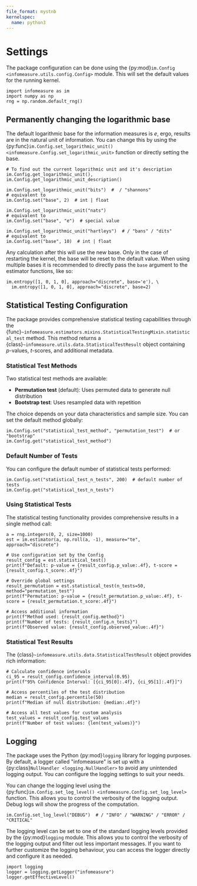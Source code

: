 ```yaml
---
file_format: mystnb
kernelspec:
  name: python3
---
```


# Settings

The package configuration can be done using the {py:mod}`im.Config <infomeasure.utils.config.Config>` module.
This will set the default values for the running kernel.

```{code-cell}
import infomeasure as im
import numpy as np
rng = np.random.default_rng()
```

## Permanently changing the logarithmic base

The default logarithmic base for the information measures is $e$, ergo, results are in the natural unit of information.
You can change this by using the {py:func}`im.Config.set_logarithmic_unit() <infomeasure.Config.set_logarithmic_unit>` function
or directly setting the base.

```{code-cell}
# To find out the current logarithmic unit and it's description
im.Config.get_logarithmic_unit(), im.Config.get_logarithmic_unit_description()
```

```{code-cell}
im.Config.set_logarithmic_unit("bits")  #  / "shannons"
# equivalent to
im.Config.set("base", 2)  # int | float

im.Config.set_logarithmic_unit("nats")
# equivalent to
im.Config.set("base", "e")  # special value

im.Config.set_logarithmic_unit("hartleys")  # / "bans" / "dits"
# equivalent to
im.Config.set("base", 10)  # int | float
```

Any calculation after this will use the new base.
Only in the case of restarting the kernel, the base will be reset to the default value.
When using multiple bases it is recommended to directly pass the ``base`` argument to the estimator functions, like so:
```{code-cell}
im.entropy([1, 0, 1, 0], approach="discrete", base='e'), \
  im.entropy([1, 0, 1, 0], approach="discrete", base=2)
```

## Statistical Testing Configuration

The package provides comprehensive statistical testing capabilities through the {func}`~infomeasure.estimators.mixins.StatisticalTestingMixin.statistical_test` method.
This method returns a {class}`~infomeasure.utils.data.StatisticalTestResult` object containing _p_-values, _t_-scores, and additional metadata.

### Statistical Test Methods

Two statistical test methods are available:
- **Permutation test** (default): Uses permuted data to generate null distribution
- **Bootstrap test**: Uses resampled data with repetition

The choice depends on your data characteristics and sample size. You can set the default method globally:

```{code-cell}
im.Config.set("statistical_test_method", "permutation_test")  # or "bootstrap"
im.Config.get("statistical_test_method")
```

### Default Number of Tests

You can configure the default number of statistical tests performed:

```{code-cell}
im.Config.set("statistical_test_n_tests", 200)  # default number of tests
im.Config.get("statistical_test_n_tests")
```

### Using Statistical Tests

The statistical testing functionality provides comprehensive results in a single method call:

```{code-cell}
a = rng.integers(0, 2, size=1000)
est = im.estimator(a, np.roll(a, -1), measure="te", approach="discrete")

# Use configuration set by the Config
result_config = est.statistical_test()
print(f"Default: p-value = {result_config.p_value:.4f}, t-score = {result_config.t_score:.4f}")

# Override global settings
result_permutation = est.statistical_test(n_tests=50, method="permutation_test")
print(f"Permutation: p-value = {result_permutation.p_value:.4f}, t-score = {result_permutation.t_score:.4f}")

# Access additional information
print(f"Method used: {result_config.method}")
print(f"Number of tests: {result_config.n_tests}")
print(f"Observed value: {result_config.observed_value:.4f}")
```

### Statistical Test Results

The {class}`~infomeasure.utils.data.StatisticalTestResult` object provides rich information:

```{code-cell}
# Calculate confidence intervals
ci_95 = result_config.confidence_interval(0.95)
print(f"95% Confidence Interval: [{ci_95[0]:.4f}, {ci_95[1]:.4f}]")

# Access percentiles of the test distribution
median = result_config.percentile(50)
print(f"Median of null distribution: {median:.4f}")

# Access all test values for custom analysis
test_values = result_config.test_values
print(f"Number of test values: {len(test_values)}")
```

## Logging

The package uses the Python {py:mod}`logging` library for logging purposes.
By default, a logger called "infomeasure" is set up with
a {py:class}`NullHandler <logging.NullHandler>`
to avoid any unintended logging output.
You can configure the logging settings to suit your needs.


You can change the logging level using
the {py:func}`im.Config.set_log_level() <infomeasure.Config.set_log_level>` function.
This allows you to control the verbosity of the logging output.
Debug logs will show the progress of the computation.

```{code-cell}
im.Config.set_log_level("DEBUG")  # / "INFO" / "WARNING" / "ERROR" / "CRITICAL"
```

The logging level can be set to one of the standard logging levels provided by
the {py:mod}`logging` module.
This allows you to control the verbosity of the logging output and filter
out less important messages.
If you want to further customize the logging behaviour,
you can access the logger directly and configure it as needed.

```{code-cell}
import logging
logger = logging.getLogger("infomeasure")
logger.getEffectiveLevel()
```
